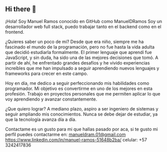 ## Hi there 👋

¡Hola! Soy Manuel Ramos
conocido en GitHub como ManuelDRamos
Soy un desarrollador web full stack, puedo trabajar tanto en el backend como en el frontend.

¿Quieres saber un poco de mi?
Desde que era niño, siempre me ha fascinado el mundo de la programación, pero no fue hasta la vida adulta que decidió estudiarla formalmente. El primer lenguaje que aprendí fue JavaScript, y sin duda, ha sido una de las mejores decisiones que tomó. A partir de ahí, he enfrentado grandes desafíos y he vivido experiencias increíbles que me han impulsado a seguir aprendiendo nuevos lenguajes y frameworks para crecer en este campo.

Hoy en día, me dedico a seguir perfeccionando mis habilidades como programador. Mi objetivo es convertirme en uno de los mejores en esta profesión. Trabajo en proyectos personales que me permiten aplicar lo que voy aprendiendo y avanzar constantemente.

¿Que quiero lograr?
A mediano plazo, aspiro a ser ingeniero de sistemas y seguir ampliando mis conocimientos. Nunca se debe dejar de estudiar, ya que la tecnología avanza día a día.

Contactame
es un gusto para mi que hallas pasado por aca, si te gusto mi perfil puedes contactarme en:
manueldram.01@gmail.com
https://www.linkedin.com/in/manuel-ramos-51648b2ba/
celular: +57 3242417836

<!--
**ManuelDRamos/ManuelDRamos** is a ✨ _special_ ✨ repository because its `README.md` (this file) appears on your GitHub profile.

Here are some ideas to get you started:

- 🔭 I’m currently working on ...
- 🌱 I’m currently learning ...
- 👯 I’m looking to collaborate on ...
- 🤔 I’m looking for help with ...
- 💬 Ask me about ...
- 📫 How to reach me: ...
- 😄 Pronouns: ...
- ⚡ Fun fact: ...
-->
